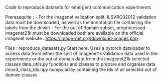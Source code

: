 Code to reproduce datasets for emergent communication experiments

Preresequite : 
    - For the imagenet validation split, ILSVRC02012 validation data must be downloaded,
    as well as the annotation file containing the labels from the devkit
    - For the out of domain subset, preprocessed imagenet21k must be downloaded
both are available  on the official imagenet website : https://image-net.org/download-images.php

Files : 
    reproduce_datasets.py
        Start here. Uses a pytorch dataloader to access data from either the split of imagenet1k validation data used in the experiments
        or the out of domain data from the imagenet21k selected classes
    data_utils.py
        functions and classes to prepare and organise data
    imood_class_ids.npy
        numpy array containing the ids of all selected out of domain classes